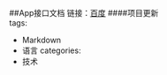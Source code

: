 ##App接口文档
链接：[百度](http://www.baidu.com)
####项目更新  
tags: 
   - Markdown
   - 语言
   categories:
  - 技术
